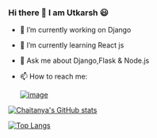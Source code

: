 ### Hi there 👋 I am Utkarsh 😃
- 🔭 I’m currently working on Django
- 🌱 I’m currently learning React js
- 💬 Ask me about Django,Flask & Node.js
- 📫 How to reach me: 


    [![image](https://img.shields.io/badge/LinkedIn-0077B5?style=for-the-badge&logo=linkedin&logoColor=white)](https://www.linkedin.com/in/utkarsh-khanna-43824117b/)
    
    

[![Chaitanya's GitHub stats](https://github-readme-stats.vercel.app/api?username=UtkarshK10&show_icons=true&theme=radical)](https://github.com/UtkarshK10/github-readme-stats)


[![Top Langs](https://github-readme-stats.vercel.app/api/top-langs/?username=UtkarshK10&show_icons=true&theme=radical)](https://github.com/UtkarshK10/github-readme-stats)


<!--
**UtkarshK10/UtkarshK10** is a ✨ _special_ ✨ repository because its `README.md` (this file) appears on your GitHub profile.

Here are some ideas to get you started:

- 🔭 I’m currently working on ...
- 🌱 I’m currently learning ...
- 👯 I’m looking to collaborate on ...
- 🤔 I’m looking for help with ...
- 💬 Ask me about ...
- 📫 How to reach me: ...
- 😄 Pronouns: ...
- ⚡ Fun fact: ...
-->
